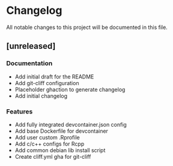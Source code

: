 # Changelog
All notable changes to this project will be documented in this file.

## [unreleased]

### Documentation

- Add initial draft for the README
- Add git-cliff configuration
- Placeholder ghaction to generate changelog
- Add initial changelog

### Features

- Add fully integrated devcontainer.json config
- Add base Dockerfile for devcontainer
- Add user custom .Rprofile
- Add c/c++ configs for Rcpp
- Add common debian lib install script
- Create cliff.yml gha for git-cliff

<!-- generated by git-cliff -->

